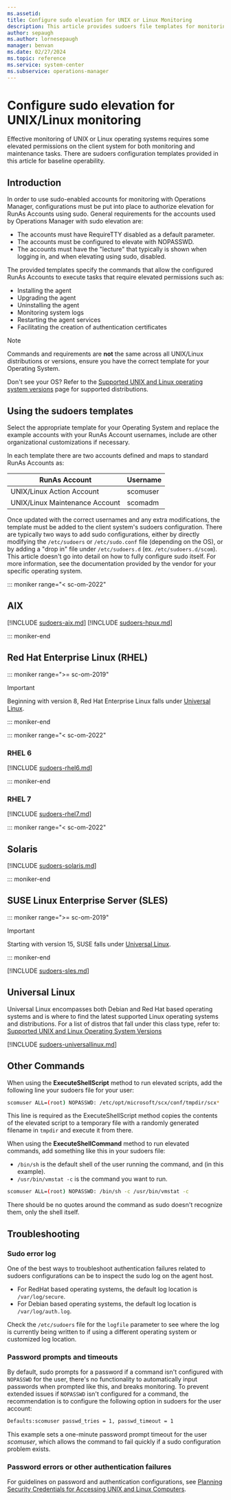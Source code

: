 ```yaml
---
ms.assetid: 
title: Configure sudo elevation for UNIX or Linux Monitoring
description: This article provides sudoers file templates for monitoring Unix and Linux operating systems with Microsoft System Center Operations Manager.
author: sepaugh
ms.author: lornesepaugh
manager: benvan
ms.date: 02/27/2024
ms.topic: reference
ms.service: system-center
ms.subservice: operations-manager
---
```


# Configure sudo elevation for UNIX/Linux monitoring

Effective monitoring of UNIX or Linux operating systems requires some elevated permissions on the client system for both monitoring and maintenance tasks. There are sudoers configuration templates provided in this article for baseline operability.

## Introduction

In order to use sudo-enabled accounts for monitoring with Operations Manager, configurations must be put into place to authorize elevation for RunAs Accounts using sudo. General requirements for the accounts used by Operations Manager with sudo elevation are:

- The accounts must have RequireTTY disabled as a default parameter.
- The accounts must be configured to elevate with NOPASSWD.
- The accounts must have the "lecture" that typically is shown when logging in, and when elevating using sudo, disabled.

The provided templates specify the commands that allow the configured RunAs Accounts to execute tasks that require elevated permissions such as:

- Installing the agent
- Upgrading the agent
- Uninstalling the agent
- Monitoring system logs
- Restarting the agent services
- Facilitating the creation of authentication certificates

> [!NOTE]
> Commands and requirements are **not** the same across all UNIX/Linux distributions or versions, ensure you have the correct template for your Operating System.
>
> Don't see your OS? Refer to the [Supported UNIX and Linux operating system versions](plan-supported-crossplat-os.md) page for supported distributions.

## Using the sudoers templates

Select the appropriate template for your Operating System and replace the example accounts with your RunAs Account usernames, include are other organizational customizations if necessary.

In each template there are two accounts defined and maps to standard RunAs Accounts as:

| RunAs Account | Username |
|---------------|----------|
| UNIX/Linux Action Account | scomuser |
| UNIX/Linux Maintenance Account | scomadm |

Once updated with the correct usernames and any extra modifications, the template must be added to the client system's sudoers configuration. There are typically two ways to add sudo configurations, either by directly modifying the `/etc/sudoers` or `/etc/sudo.conf` file (depending on the OS), or by adding a "drop in" file under `/etc/sudoers.d` (ex. `/etc/sudoers.d/scom`). This article doesn't go into detail on how to fully configure sudo itself. For more information, see the documentation provided by the vendor for your specific operating system.

::: moniker range="< sc-om-2022"

## AIX

[!INCLUDE [sudoers-aix.md](includes/sudoers-aix.md)]
[!INCLUDE [sudoers-hpux.md](includes/sudoers-hpux.md)]

::: moniker-end

## Red Hat Enterprise Linux (RHEL)

::: moniker range=">= sc-om-2019"

> [!IMPORTANT]
> Beginning with version 8, Red Hat Enterprise Linux falls under [Universal Linux](#universal-linux).

::: moniker-end

::: moniker range="< sc-om-2022"

### RHEL 6

[!INCLUDE [sudoers-rhel6.md](includes/sudoers-rhel6.md)]

::: moniker-end

### RHEL 7

[!INCLUDE [sudoers-rhel7.md](includes/sudoers-rhel7.md)]

::: moniker range="< sc-om-2022"

## Solaris

[!INCLUDE [sudoers-solaris.md](includes/sudoers-solaris.md)]

::: moniker-end

## SUSE Linux Enterprise Server (SLES)

::: moniker range=">= sc-om-2019"

> [!IMPORTANT]
> Starting with version 15, SUSE falls under [Universal Linux](#universal-linux).

::: moniker-end

[!INCLUDE [sudoers-sles.md](includes/sudoers-sles.md)]

## Universal Linux

Universal Linux encompasses both Debian and Red Hat based operating systems and is where to find the latest supported Linux operating systems and distributions. For a list of distros that fall under this class type, refer to: [Supported UNIX and Linux Operating System Versions](plan-supported-crossplat-os.md#universal-linux-debian-package-1)

[!INCLUDE [sudoers-universallinux.md](includes/sudoers-universallinux.md)]

## Other Commands

When using the **ExecuteShellScript** method to run elevated scripts, add the following line your sudoers file for your user:

```bash
scomuser ALL=(root) NOPASSWD: /etc/opt/microsoft/scx/conf/tmpdir/scx*
```

This line is required as the ExecuteShellScript method copies the contents of the elevated script to a temporary file with a randomly generated filename in `tmpdir` and execute it from there.

When using the **ExecuteShellCommand** method to run elevated commands, add something like this in your sudoers file:

- `/bin/sh` is the default shell of the user running the command, and (in this example).
- `/usr/bin/vmstat -c` is the command you want to run.

```bash
scomuser ALL=(root) NOPASSWD: /bin/sh -c /usr/bin/vmstat -c
```

There should be no quotes around the command as sudo doesn't recognize them, only the shell itself.

## Troubleshooting

### Sudo error log

One of the best ways to troubleshoot authentication failures related to sudoers configurations can be to inspect the sudo log on the agent host.

- For RedHat based operating systems, the default log location is `/var/log/secure`.
- For Debian based operating systems, the default log location is `/var/log/auth.log`.

Check the `/etc/sudoers` file for the `logfile` parameter to see where the log is currently being written to if using a different operating system or customized log location.

### Password prompts and timeouts

By default, sudo prompts for a password if a command isn't configured with `NOPASSWD` for the user, there's no functionality to automatically input passwords when prompted like this, and breaks monitoring. To prevent extended issues if `NOPASSWD` isn't configured for a command, the recommendation is to configure the following option in sudoers for the user account:

```bash
Defaults:scomuser passwd_tries = 1, passwd_timeout = 1
```

This example sets a one-minute password prompt timeout for the user *scomuser*, which allows the command to fail quickly if a sudo configuration problem exists.

### Password errors or other authentication failures

For guidelines on password and authentication configurations, see [Planning Security Credentials for Accessing UNIX and Linux Computers](manage-security-create-crossplat-credentials.md).
